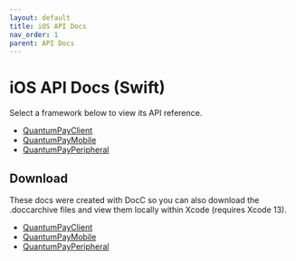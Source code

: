 ```yaml
---
layout: default
title: iOS API Docs
nav_order: 1
parent: API Docs
---
```


# iOS API Docs (Swift)
Select a framework below to view its API reference.
<br>
* [QuantumPayClient](https://quantumpayclient-ios.netlify.app)
* [QuantumPayMobile](https://quantumpaymobile-ios.netlify.app)
* [QuantumPayPeripheral](https://quantumpayperipheral-ios.netlify.app)

## Download
These docs were created with DocC so you can also download the .doccarchive files and view them locally within Xcode (requires Xcode 13).

* [QuantumPayClient](https://github.com/InfinitePeripherals/QuantumPayClient-iOS/raw/master/QuantumPayClient.doccarchive.zip)
* [QuantumPayMobile](https://github.com/InfinitePeripherals/QuantumPayMobile-iOS/raw/master/QuantumPayMobile.doccarchive.zip)
* [QuantumPayPeripheral](https://github.com/InfinitePeripherals/QuantumPayPeripheral-iOS/raw/master/QuantumPayPeripheral.doccarchive.zip)